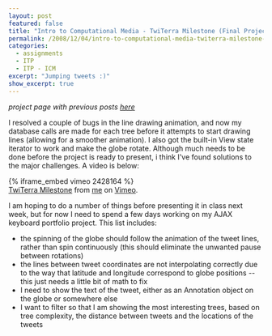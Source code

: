 ```yaml
---
layout: post
featured: false
title: "Intro to Computational Media - TwiTerra Milestone (Final Project Progress)"
permalink: /2008/12/04/intro-to-computational-media-twiterra-milestone-final-project-progress/
categories:
  - assignments
  - ITP
  - ITP - ICM
excerpt: "Jumping tweets :)"
show_excerpt: true
---
```

*project page with previous posts [here][1]*

I resolved a couple of bugs in the line drawing animation, and now my database calls are made for each tree before it attempts to start drawing lines (allowing for a smoother animation). I also got the built-in View state iterator to work and make the globe rotate. Although much needs to be done before the project is ready to present, i think I've found solutions to the major challenges. A video is below:

{% iframe_embed vimeo 2428164 %}  
[TwiTerra Milestone][2] from [me][3] on [Vimeo][4].

I am hoping to do a number of things before presenting it in class next week, but for now I need to spend a few days working on my AJAX keyboard portfolio project. This list includes:

 * the spinning of the globe should follow the animation of the tweet lines, rather than spin continuously (this should eliminate the unwanted pause between rotations)
 * the lines between tweet coordinates are not interpolating correctly due to the way that latitude and longitude correspond to globe positions -- this just needs a little bit of math to fix
 * I need to show the text of the tweet, either as an Annotation object on the globe or somewhere else
 * I want to filter so that I am showing the most interesting trees, based on tree complexity, the distance between tweets and the locations of the tweets

 [1]: /twiterra/
 [2]: http://vimeo.com/2428164
 [3]: http://vimeo.com/user574059
 [4]: http://vimeo.com
